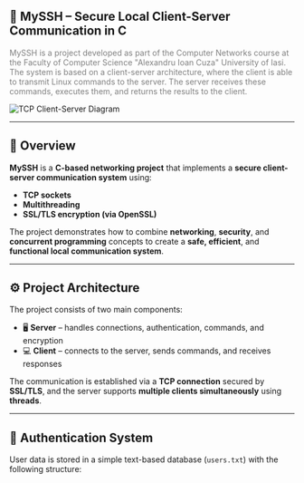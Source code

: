 ## 🔐 MySSH – Secure Local Client-Server Communication in C

<p style="font-size:14px; color:gray;">
MySSH is a project developed as part of the Computer Networks course at the Faculty of Computer Science "Alexandru Ioan Cuza" University of Iasi.  
The system is based on a client-server architecture, where the client is able to transmit Linux commands to the server.  
The server receives these commands, executes them, and returns the results to the client.
</p>

![TCP Client-Server Diagram](https://upload.wikimedia.org/wikipedia/commons/3/3a/Client-server-model.svg)

---

## 🧩 **Overview**

**MySSH** is a **C-based networking project** that implements a **secure client-server communication system** using:
- **TCP sockets**
- **Multithreading**
- **SSL/TLS encryption (via OpenSSL)**

The project demonstrates how to combine **networking**, **security**, and **concurrent programming** concepts to create a **safe, efficient**, and **functional local communication system**.

---

## ⚙️ **Project Architecture**

The project consists of two main components:
- 🖥️ **Server** – handles connections, authentication, commands, and encryption  
- 💻 **Client** – connects to the server, sends commands, and receives responses  

The communication is established via a **TCP connection** secured by **SSL/TLS**, and the server supports **multiple clients simultaneously** using **threads**.

---

## 🧠 **Authentication System**

User data is stored in a simple text-based database (`users.txt`) with the following structure:

